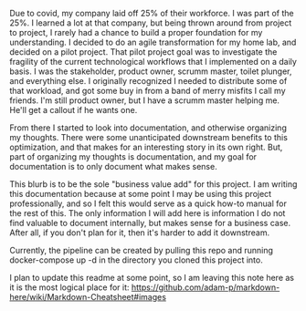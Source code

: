 Due to covid, my company laid off 25% of their workforce.  I was part of the 25%.  I learned a lot at that company, but being thrown around from project to project, I rarely had a chance to build a proper foundation for my understanding.  I decided to do an agile transformation for my home lab, and decided on a pilot project.  That pilot project goal was to investigate the fragility of the current technological workflows that I implemented on a daily basis.  I was the stakeholder, product owner, scrumm master, toilet plunger, and everything else.  I originally recognized I needed to distribute some of that workload, and got some buy in from a band of merry misfits I call my friends.  I'm still product owner, but I have a scrumm master helping me.  He'll get a callout if he wants one.

From there I started to look into documentation, and otherwise organizing my thoughts.  There were some unanticipated downstream benefits to this optimization, and that makes for an interesting story in its own right.  But, part of organizing my thoughts is documentation, and my goal for documentation is to only document what makes sense.  

This blurb is to be the sole "business value add" for this project.  I am writing this documentation because at some point I may be using this project professionally, and so I felt this would serve as a quick how-to manual for the rest of this.  The only information I will add here is information I do not find valuable to document internally, but makes sense for a business case.  After all, if you don't plan for it, then it's harder to add it downstream.

Currently, the pipeline can be created by pulling this repo and running 
docker-compose up -d 
in the directory you cloned this project into.

I plan to update this readme at some point, so I am leaving this note here as it is the most logical place for it: 
https://github.com/adam-p/markdown-here/wiki/Markdown-Cheatsheet#images



